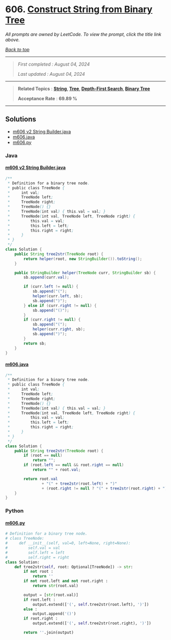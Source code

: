 # 606. [Construct String from Binary Tree](<https://leetcode.com/problems/construct-string-from-binary-tree>)

*All prompts are owned by LeetCode. To view the prompt, click the title link above.*

*[Back to top](<../README.md>)*

------

> *First completed : August 04, 2024*
>
> *Last updated : August 04, 2024*

------

> **Related Topics** : **[String](<by_topic/String.md>), [Tree](<by_topic/Tree.md>), [Depth-First Search](<by_topic/Depth-First Search.md>), [Binary Tree](<by_topic/Binary Tree.md>)**
>
> **Acceptance Rate** : **69.89 %**

------

## Solutions

- [m606 v2 String Builder.java](<../my-submissions/m606 v2 String Builder.java>)
- [m606.java](<../my-submissions/m606.java>)
- [m606.py](<../my-submissions/m606.py>)
### Java
#### [m606 v2 String Builder.java](<../my-submissions/m606 v2 String Builder.java>)
```Java
/**
 * Definition for a binary tree node.
 * public class TreeNode {
 *     int val;
 *     TreeNode left;
 *     TreeNode right;
 *     TreeNode() {}
 *     TreeNode(int val) { this.val = val; }
 *     TreeNode(int val, TreeNode left, TreeNode right) {
 *         this.val = val;
 *         this.left = left;
 *         this.right = right;
 *     }
 * }
 */
class Solution {
    public String tree2str(TreeNode root) {
        return helper(root, new StringBuilder()).toString();
    }

    public StringBuilder helper(TreeNode curr, StringBuilder sb) {
        sb.append(curr.val);

        if (curr.left != null) {
            sb.append("(");
            helper(curr.left, sb);
            sb.append(")");
        } else if (curr.right != null) {
            sb.append("()");
        }
        if (curr.right != null) {
            sb.append("(");
            helper(curr.right, sb);
            sb.append(")");
        }
        return sb;
    }
}
```

#### [m606.java](<../my-submissions/m606.java>)
```Java
/**
 * Definition for a binary tree node.
 * public class TreeNode {
 *     int val;
 *     TreeNode left;
 *     TreeNode right;
 *     TreeNode() {}
 *     TreeNode(int val) { this.val = val; }
 *     TreeNode(int val, TreeNode left, TreeNode right) {
 *         this.val = val;
 *         this.left = left;
 *         this.right = right;
 *     }
 * }
 */
class Solution {
    public String tree2str(TreeNode root) {
        if (root == null)
            return "";
        if (root.left == null && root.right == null)
            return "" + root.val;

        return root.val
                + "(" + tree2str(root.left) + ")"
                + (root.right != null ? "(" + tree2str(root.right) + ")" : ""); 
    }
}
```

### Python
#### [m606.py](<../my-submissions/m606.py>)
```Python
# Definition for a binary tree node.
# class TreeNode:
#     def __init__(self, val=0, left=None, right=None):
#         self.val = val
#         self.left = left
#         self.right = right
class Solution:
    def tree2str(self, root: Optional[TreeNode]) -> str:
        if not root :
            return ''
        if not root.left and not root.right :
            return str(root.val)

        output = [str(root.val)]
        if root.left :
            output.extend(['(', self.tree2str(root.left), ')'])
        else :
            output.append('()')
        if root.right :
            output.extend(['(', self.tree2str(root.right), ')'])

        return ''.join(output)
```

